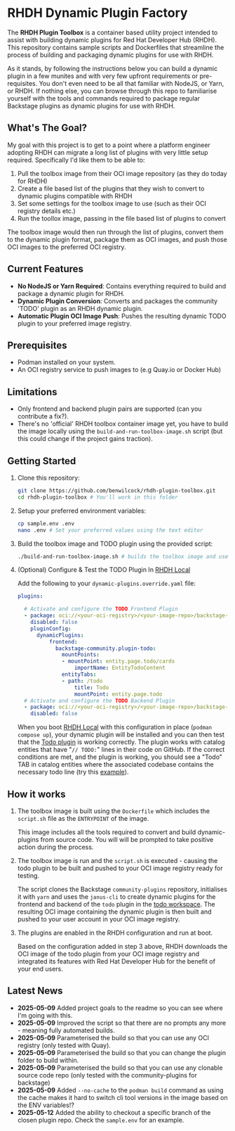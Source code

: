 # RHDH Dynamic Plugin Factory

The **RHDH Plugin Toolbox** is a container based utility project intended to assist with building dynamic plugins for Red Hat Developer Hub (RHDH). This repository contains sample scripts and Dockerfiles that streamline the process of building and packaging dynamic plugins for use with RHDH. 

As it stands, by following the instructions below you can build a dynamic plugin in a few munites and with very few upfront requirements or pre-requisites. You don't even need to be all that familiar with NodeJS, or Yarn, or RHDH. If nothing else, you can browse through this repo to familiarise yourself with the tools and commands required to package regular Backstage plugins as dynamic plugins for use with RHDH.

## What's The Goal?

My goal with this project is to get to a point where a platform engineer adopting RHDH can migrate a long list of plugins with very little setup required. Specifically I'd like them to be able to:

1. Pull the toolbox image from their OCI image repository (as they do today for RHDH)
2. Create a file based list of the plugins that they wish to convert to dynamic plugins compatible with RHDH
3. Set some settings for the toolbox image to use (such as their OCI registry details etc.)
4. Run the toollox image, passing in the file based list of plugins to convert

The toolbox image would then run through the list of plugins, convert them to the dynamic plugin format, package them as OCI images, and push those OCI images to the preferred OCI registry.

## Current Features

- **No NodeJS or Yarn Required**: Contains everything required to build and package a dynamic plugin for RHDH.
- **Dynamic Plugin Conversion**: Converts and packages the community 'TODO' plugin as an RHDH dynamic plugin.
- **Automatic Plugin OCI Image Push**: Pushes the resulting dynamic TODO plugin to your preferred image registry.

## Prerequisites

- Podman installed on your system.
- An OCI registry service to push images to (e.g Quay.io or Docker Hub)

## Limitations

- Only frontend and backend plugin pairs are supported (can you contribute a fix?).
- There's no 'official' RHDH toolbox container image yet, you have to build the image locally using the `build-and-run-toolbox-image.sh` script (but this could change if the project gains traction).

## Getting Started

1. Clone this repository:

    ```bash
    git clone https://github.com/benwilcock/rhdh-plugin-toolbox.git
    cd rhdh-plugin-toolbox # You'll work in this folder
    ```

2. Setup your preferred environment variables:

    ```bash
    cp sample.env .env
    nano .env # Set your preferred values using the text editor
    ```

2. Build the toolbox image and TODO plugin using the provided script:

    ```bash
    ./build-and-run-toolbox-image.sh # builds the toolbox image and uses it to create your plugin
    ```

3. (Optional) Configure & Test the TODO Plugin In [RHDH Local](https://github.com/redhat-developer/rhdh-local)

    Add the following to your `dynamic-plugins.override.yaml` file:

    ```yaml
    plugins:

      # Activate and configure the TODO Frontend Plugin
      - package: oci://<your-oci-registry>/<your-image-repo>/backstage-community-plugin-todo:latest!backstage-community-plugin-todo
        disabled: false
        pluginConfig:
          dynamicPlugins:
              frontend:
                backstage-community.plugin-todo:
                  mountPoints:
                  - mountPoint: entity.page.todo/cards
                      importName: EntityTodoContent
                  entityTabs:
                  - path: /todo
                      title: Todo
                      mountPoint: entity.page.todo
      # Activate and configure the TODO Backend Plugin
      - package: oci://<your-oci-registry>/<your-image-repo>/backstage-community-plugin-todo:latest!backstage-community-plugin-todo-backend
        disabled: false
    ```

    When you boot [RHDH Local](https://github.com/redhat-developer/rhdh-local) with this configuration in place (`podman compose up`), your dynamic plugin will be installed and you can then test that the [Todo plugin](https://github.com/backstage/community-plugins/tree/main/workspaces/todo/plugins/todo) is working correctly. The plugin works with catalog entities that have "`// TODO:`" lines in their code on GitHub. If the correct conditions are met, and the plugin is working, you should see a "Todo" TAB in catalog entities where the associated codebase contains the necessary todo line (try this [example](https://github.com/benwilcock/springboot-djl-demo/blob/main/catalog-info.yml)).

## How it works

1. The toolbox image is built using the `Dockerfile` which includes the `script.sh` file as the `ENTRYPOINT` of the image.

   This image includes all the tools required to convert and build dynamic-plugins from source code. You will will be prompted to take positive action during the process.

2. The toolbox image is run and the `script.sh` is executed - causing the todo plugin to be built and pushed to your OCI image registry ready for testing.

   The script clones the Backstage `community-plugins` repository, initialises it with `yarn` and uses the `janus-cli` to create dynamic plugins for the frontend and backend of the `todo` plugin in the [todo workspace](https://github.com/backstage/community-plugins/tree/main/workspaces/todo). The resulting OCI image containing the dynamic plugin is then built and pushed to your user account in your OCI image registry.

3. The plugins are enabled in the RHDH configuration and run at boot.

   Based on the configuration added in step 3 above, RHDH downloads the OCI image of the todo plugin from your OCI image registry and integrated its features with Red Hat Developer Hub for the benefit of your end users.

## Latest News

- **2025-05-09** Added project goals to the readme so you can see where I'm going with this.
- **2025-05-09** Improved the script so that there are no prompts any more - meaning fully automated builds.
- **2025-05-09** Parameterised the build so that you can use any OCI registry (only tested with Quay).
- **2025-05-09** Parameterised the build so that you can change the plugin folder to build within.
- **2025-05-09** Parameterised the build so that you can use any clonable source code repo (only tested with the community-plugins for backstage)
- **2025-05-09** Added `--no-cache` to the `podman build` command as using the cache makes it hard to switch cli tool versions in the image based on the ENV variables!?
- **2025-05-12** Added the ability to checkout a specific branch of the closen plugin repo. Check the `sample.env` for an example.



